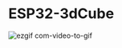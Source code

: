 # ESP32-3dCube
![ezgif com-video-to-gif](https://github.com/Galaxy-Man/The-Cube/blob/main/ESP323dCube.gif)

 
